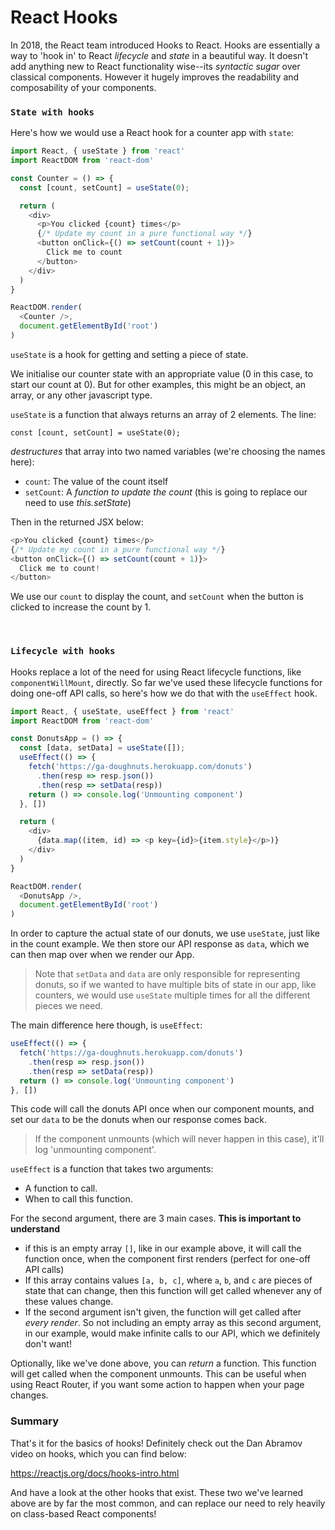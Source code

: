 # React Hooks

In 2018, the React team introduced Hooks to React. Hooks are essentially a way to 'hook in' to React *lifecycle* and *state* in a beautiful way. It doesn't add anything new to React functionality wise--its _syntactic sugar_ over classical components. However it hugely improves the readability and composability of your components.

### `State with hooks`

Here's how we would use a React hook for a counter app with `state`:

```js
import React, { useState } from 'react'
import ReactDOM from 'react-dom'

const Counter = () => {
  const [count, setCount] = useState(0);

  return (
    <div>
      <p>You clicked {count} times</p>
      {/* Update my count in a pure functional way */}
      <button onClick={() => setCount(count + 1)}>
        Click me to count
      </button>
    </div>
  )
}

ReactDOM.render(
  <Counter />,
  document.getElementById('root')
)

```

`useState` is a hook for getting and setting a piece of state.

We initialise our counter state with an appropriate value (0 in this case, to start our count at 0). But for other examples, this might be an object, an array, or any other javascript type.

`useState` is a function that always returns an array of 2 elements. The line:
```
const [count, setCount] = useState(0);
```
_destructures_ that array into two named variables (we're choosing the names here):
- `count`: The value of the count itself
- `setCount`: A _function to update the count_ (this is going to replace our need to use *this.setState*)

Then in the returned JSX below:
```js
<p>You clicked {count} times</p>
{/* Update my count in a pure functional way */}
<button onClick={() => setCount(count + 1)}>
  Click me to count!
</button>
```
We use our `count` to display the count, and `setCount` when the button is clicked to increase the count by 1.

<br>

### `Lifecycle with hooks`

Hooks replace a lot of the need for using React lifecycle functions, like `componentWillMount`, directly. So far we've used these lifecycle functions for doing one-off API calls, so here's how we do that with the `useEffect` hook.

```js
import React, { useState, useEffect } from 'react'
import ReactDOM from 'react-dom'

const DonutsApp = () => {
  const [data, setData] = useState([]);
  useEffect(() => {
    fetch('https://ga-doughnuts.herokuapp.com/donuts')
      .then(resp => resp.json())
      .then(resp => setData(resp))
    return () => console.log('Unmounting component')
  }, [])

  return (
    <div>
      {data.map((item, id) => <p key={id}>{item.style}</p>)}
    </div>
  )
}

ReactDOM.render(
  <DonutsApp />,
  document.getElementById('root')
)

```

In order to capture the actual state of our donuts, we use `useState`, just like in the count example. We then store our API response as `data`, which we can then map over when we render our App.

> Note that `setData` and `data` are only responsible for representing donuts, so if we wanted to have multiple bits of state in our app, like counters, we would use `useState` multiple times for all the different pieces we need.

The main difference here though, is `useEffect`:

```js
useEffect(() => {
  fetch('https://ga-doughnuts.herokuapp.com/donuts')
    .then(resp => resp.json())
    .then(resp => setData(resp))
  return () => console.log('Unmounting component')
}, [])
```

This code will call the donuts API once when our component mounts, and set our `data` to be the donuts when our response comes back.

> If the component unmounts (which will never happen in this case), it'll log 'unmounting component'.

`useEffect` is a function that takes two arguments:
- A function to call.
- When to call this function.

For the second argument, there are 3 main cases. **This is important to understand**
- if this is an empty array `[]`, like in our example above, it will call the function once, when the component first renders (perfect for one-off API calls)
- If this array contains values `[a, b, c]`, where `a`, `b`, and `c` are pieces of state that can change, then this function will get called whenever any of these values change.
- If the second argument isn't given, the function will get called after *every render*. So not including an empty array as this second argument, in our example, would make infinite calls to our API, which we definitely don't want!

Optionally, like we've done above, you can *return* a function. This function will get called when the component unmounts. This can be useful when using React Router, if you want some action to happen when your page changes.

### Summary

That's it for the basics of hooks! Definitely check out the Dan Abramov video on hooks, which you can find below:

https://reactjs.org/docs/hooks-intro.html

And have a look at the other hooks that exist. These two we've learned above are by far the most common, and can replace our need to rely heavily on class-based React components!




